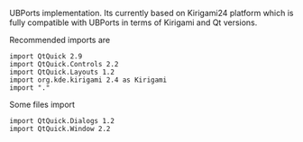 UBPorts implementation. Its currently based on Kirigami24 platform which
is fully compatible with UBPorts in terms of Kirigami and Qt versions.

Recommended imports are

```
import QtQuick 2.9
import QtQuick.Controls 2.2
import QtQuick.Layouts 1.2
import org.kde.kirigami 2.4 as Kirigami
import "."
```

Some files import

```
import QtQuick.Dialogs 1.2
import QtQuick.Window 2.2
```

